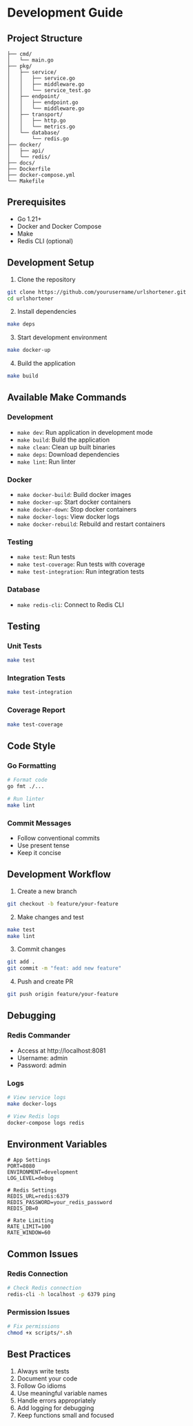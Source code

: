 # Development Guide

## Project Structure

```
├── cmd/
│   └── main.go
├── pkg/
│   ├── service/
│   │   ├── service.go
│   │   ├── middleware.go
│   │   └── service_test.go
│   ├── endpoint/
│   │   ├── endpoint.go
│   │   └── middleware.go
│   ├── transport/
│   │   ├── http.go
│   │   └── metrics.go
│   └── database/
│       └── redis.go
├── docker/
│   ├── api/
│   └── redis/
├── docs/
├── Dockerfile
├── docker-compose.yml
└── Makefile
```

## Prerequisites

- Go 1.21+
- Docker and Docker Compose
- Make
- Redis CLI (optional)

## Development Setup

1. Clone the repository
```bash
git clone https://github.com/yourusername/urlshortener.git
cd urlshortener
```

2. Install dependencies
```bash
make deps
```

3. Start development environment
```bash
make docker-up
```

4. Build the application
```bash
make build
```

## Available Make Commands

### Development
- `make dev`: Run application in development mode
- `make build`: Build the application
- `make clean`: Clean up built binaries
- `make deps`: Download dependencies
- `make lint`: Run linter

### Docker
- `make docker-build`: Build docker images
- `make docker-up`: Start docker containers
- `make docker-down`: Stop docker containers
- `make docker-logs`: View docker logs
- `make docker-rebuild`: Rebuild and restart containers

### Testing
- `make test`: Run tests
- `make test-coverage`: Run tests with coverage
- `make test-integration`: Run integration tests

### Database
- `make redis-cli`: Connect to Redis CLI

## Testing

### Unit Tests
```bash
make test
```

### Integration Tests
```bash
make test-integration
```

### Coverage Report
```bash
make test-coverage
```

## Code Style

### Go Formatting
```bash
# Format code
go fmt ./...

# Run linter
make lint
```

### Commit Messages
- Follow conventional commits
- Use present tense
- Keep it concise

## Development Workflow

1. Create a new branch
```bash
git checkout -b feature/your-feature
```

2. Make changes and test
```bash
make test
make lint
```

3. Commit changes
```bash
git add .
git commit -m "feat: add new feature"
```

4. Push and create PR
```bash
git push origin feature/your-feature
```

## Debugging

### Redis Commander
- Access at http://localhost:8081
- Username: admin
- Password: admin

### Logs
```bash
# View service logs
make docker-logs

# View Redis logs
docker-compose logs redis
```

## Environment Variables

```env
# App Settings
PORT=8080
ENVIRONMENT=development
LOG_LEVEL=debug

# Redis Settings
REDIS_URL=redis:6379
REDIS_PASSWORD=your_redis_password
REDIS_DB=0

# Rate Limiting
RATE_LIMIT=100
RATE_WINDOW=60
```

## Common Issues

### Redis Connection
```bash
# Check Redis connection
redis-cli -h localhost -p 6379 ping
```

### Permission Issues
```bash
# Fix permissions
chmod +x scripts/*.sh
```

## Best Practices

1. Always write tests
2. Document your code
3. Follow Go idioms
4. Use meaningful variable names
5. Handle errors appropriately
6. Add logging for debugging
7. Keep functions small and focused